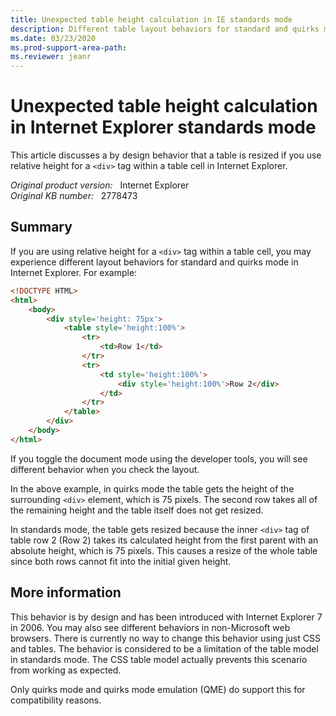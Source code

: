 ```yaml
---
title: Unexpected table height calculation in IE standards mode
description: Different table layout behaviors for standard and quirks mode in Internet Explorer.
ms.date: 03/23/2020
ms.prod-support-area-path: 
ms.reviewer: jeanr
---
```

# Unexpected table height calculation in Internet Explorer standards mode

This article discusses a by design behavior that a table is resized if you use relative height for a `<div>` tag within a table cell in Internet Explorer.

_Original product version:_ &nbsp; Internet Explorer  
_Original KB number:_ &nbsp; 2778473

## Summary

If you are using relative height for a `<div>` tag within a table cell, you may experience different layout behaviors for standard and quirks mode in Internet Explorer. For example:

```html
<!DOCTYPE HTML>
<html>
    <body>
        <div style='height: 75px'>
            <table style='height:100%'>
                <tr>
                    <td>Row 1</td>
                </tr>
                <tr>
                    <td style='height:100%'>
                        <div style='height:100%'>Row 2</div>
                    </td>
                </tr>
            </table>
        </div>
    </body>
</html>
```

If you toggle the document mode using the developer tools, you will see different behavior when you check the layout.

In the above example, in quirks mode the table gets the height of the surrounding `<div>` element, which is 75 pixels. The second row takes all of the remaining height and the table itself does not get resized.

In standards mode, the table gets resized because the inner `<div>` tag of table row 2 (Row 2) takes its calculated height from the first parent with an absolute height, which is 75 pixels. This causes a resize of the whole table since both rows cannot fit into the initial given height.

## More information

This behavior is by design and has been introduced with Internet Explorer 7 in 2006. You may also see different behaviors in non-Microsoft web browsers. There is currently no way to change this behavior using just CSS and tables. The behavior is considered to be a limitation of the table model in standards mode. The CSS table model actually prevents this scenario from working as expected.

Only quirks mode and quirks mode emulation (QME) do support this for compatibility reasons.
